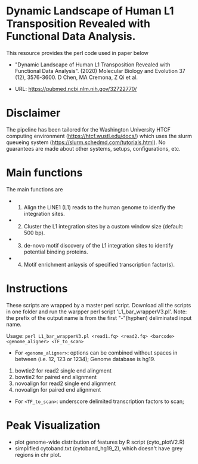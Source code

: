 # Dynamic Landscape of Human L1 Transposition Revealed with Functional Data Analysis.
This resource provides the perl code used in paper below

-  "Dynamic Landscape of Human L1 Transposition Revealed with Functional Data Analysis". (2020) Molecular Biology and Evolution 37 (12), 3576-3600.  D Chen, MA Cremona, Z Qi et al. 

-  URL: https://pubmed.ncbi.nlm.nih.gov/32722770/

# Disclaimer
The pipeline has been tailored for the Washington University HTCF computing environment (https://htcf.wustl.edu/docs/) which uses the slurm queueing system (https://slurm.schedmd.com/tutorials.html). No guarantees are made about other systems, setups, configurations, etc.

# Main functions
The main functions are 
- 1) Align the LINE1 (L1) reads to the human genome to idenfiy the integration sites.
- 2) Cluster the L1 integration sites by a custom window size (default: 500 bp).
- 3) de-novo motif discovery of the L1 integration sites to identify potential binding proteins. 
- 4) Motif enrichment anlaysis of specified transcription factor(s).

# Instructions
These scripts are wrapped by a master perl script. Download all the scripts in one folder and run the warpper perl script 'L1_bar_wrapperV3.pl'.  Note: the prefix of the output name is from the first "-"(hyphen) deliminated input name.

Usage: `perl L1_bar_wrapperV3.pl <read1.fq> <read2.fq> <barcode> <genome_aligner> <TF_to_scan>`

-  For `<genome_aligner>`: options can be combined without spaces in between (i.e. 12, 123 or 1234); Genome database is hg19.  
  1) bowtie2 for read2 single end alingment    
  2) bowtie2 for paired end alignment
  3) novoalign for read2 single end alignment
  4) novoalign for paired end alignment  

-  For `<TF_to_scan>`: underscore delimited transcription factors to scan;

# Peak Visualization
-   plot genome-wide distribution of features by R script (cyto_plotV2.R)
-   simplified cytoband.txt (cytoband_hg19_2), which doesn't have grey regions in chr plot. 


